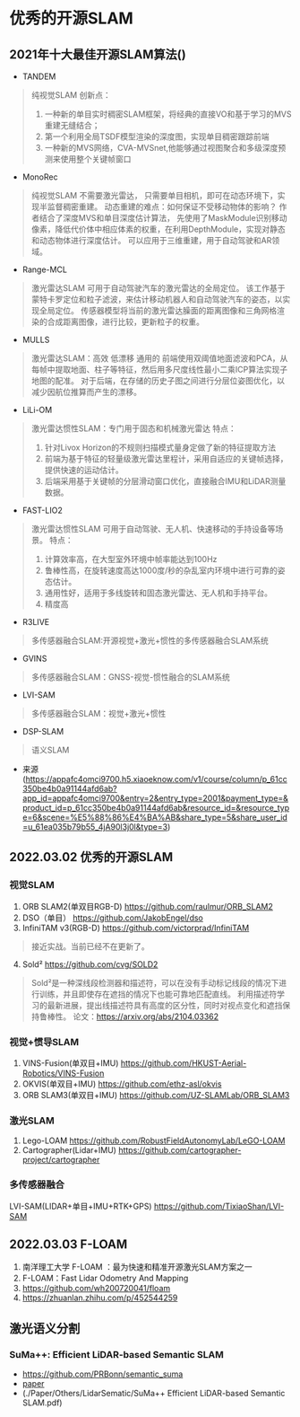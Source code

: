 # 优秀的开源SLAM
## 2021年十大最佳开源SLAM算法()
- TANDEM 
> 纯视觉SLAM
> 创新点：
> 1. 一种新的单目实时稠密SLAM框架，将经典的直接VO和基于学习的MVS重建无缝结合； 
> 2. 第一个利用全局TSDF模型渲染的深度图，实现单目稠密跟踪前端
> 3. 一种新的MVS网络，CVA-MVSnet,他能够通过视图聚合和多级深度预测来使用整个关键帧窗口

- MonoRec
> 纯视觉SLAM
> 不需要激光雷达， 只需要单目相机，即可在动态环境下，实现半监督稠密重建。
> 动态重建的难点：如何保证不受移动物体的影响？ 
> 作者结合了深度MVS和单目深度估计算法，
> 先使用了MaskModule识别移动像素，降低代价体中相应体素的权重，在利用DepthModule，实现对静态和动态物体进行深度估计。
> 可以应用于三维重建，用于自动驾驶和AR领域。

- Range-MCL
> 激光雷达SLAM
> 可用于自动驾驶汽车的激光雷达的全局定位。
> 该工作基于蒙特卡罗定位和粒子滤波，来估计移动机器人和自动驾驶汽车的姿态，以实现全局定位。
> 传感器模型将当前的激光雷达臊面的距离图像和三角网格渲染的合成距离图像，进行比较，更新粒子的权重。

- MULLS
> 激光雷达SLAM：高效 低漂移 通用的
> 前端使用双阈值地面滤波和PCA，从每帧中提取地面、柱子等特征，然后用多尺度线性最小二乘ICP算法实现子地图的配准。
> 对于后端，在存储的历史子图之间进行分层位姿图优化，以减少因航位推算而产生的漂移。

- LiLi-OM
> 激光雷达惯性SLAM：专门用于固态和机械激光雷达
> 特点：
> 1. 针对Livox Horizon的不规则扫描模式量身定做了新的特征提取方法
> 2. 前端为基于特征的轻量级激光雷达里程计，采用自适应的关键帧选择，提供快速的运动估计。
> 3. 后端采用基于关键帧的分层滑动窗口优化，直接融合IMU和LiDAR测量数据。

- FAST-LIO2
> 激光雷达惯性SLAM
> 可用于自动驾驶、无人机、快速移动的手持设备等场景。
> 特点：
> 1. 计算效率高，在大型室外环境中帧率能达到100Hz
> 2. 鲁棒性高，在旋转速度高达1000度/秒的杂乱室内环境中进行可靠的姿态估计。
> 3. 通用性好，适用于多线旋转和固态激光雷达、无人机和手持平台。
> 4. 精度高

- R3LIVE
> 多传感器融合SLAM:开源视觉+激光+惯性的多传感器融合SLAM系统

- GVINS
> 多传感器融合SLAM：GNSS-视觉-惯性融合的SLAM系统

- LVI-SAM
> 多传感器融合SLAM：视觉+激光+惯性

- DSP-SLAM
> 语义SLAM

- 来源(https://appafc4omci9700.h5.xiaoeknow.com/v1/course/column/p_61cc350be4b0a91144afd6ab?app_id=appafc4omci9700&entry=2&entry_type=2001&payment_type=&product_id=p_61cc350be4b0a91144afd6ab&resource_id=&resource_type=6&scene=%E5%88%86%E4%BA%AB&share_type=5&share_user_id=u_61ea035b79b55_4jA90l3j0l&type=3)

## 2022.03.02 优秀的开源SLAM

### 视觉SLAM
1. ORB SLAM2(单双目RGB-D)  https://github.com/raulmur/ORB_SLAM2
2. DSO（单目） https://github.com/JakobEngel/dso
3. InfiniTAM v3(RGB-D) https://github.com/victorprad/InfiniTAM
> 接近实战。当前已经不在更新了。
4. Sold² https://github.com/cvg/SOLD2
> Sold²是一种深线段检测器和描述符，可以在没有手动标记线段的情况下进行训练，并且即使存在遮挡的情况下也能可靠地匹配直线。
> 利用描述符学习的最新进展，提出线描述符具有高度的区分性，同时对视点变化和遮挡保持鲁棒性。
> 论文：https://arxiv.org/abs/2104.03362
### 视觉+惯导SLAM
1. VINS-Fusion(单双目+IMU) https://github.com/HKUST-Aerial-Robotics/VINS-Fusion
2. OKVIS(单双目+IMU) https://github.com/ethz-asl/okvis
3. ORB SLAM3(单双目+IMU) https://github.com/UZ-SLAMLab/ORB_SLAM3

### 激光SLAM
1. Lego-LOAM https://github.com/RobustFieldAutonomyLab/LeGO-LOAM
2. Cartographer(Lidar+IMU) https://github.com/cartographer-project/cartographer

### 多传感器融合
LVI-SAM(LIDAR+单目+IMU+RTK+GPS) https://github.com/TixiaoShan/LVI-SAM

## 2022.03.03 F-LOAM
1. 南洋理工大学 F-LOAM ：最为快速和精准开源激光SLAM方案之一
2. F-LOAM：Fast Lidar Odometry And Mapping
3. https://github.com/wh200720041/floam
4. https://zhuanlan.zhihu.com/p/452544259

## 激光语义分割

### SuMa++: Efficient LiDAR-based Semantic SLAM
- https://github.com/PRBonn/semantic_suma
- [paper](https://www.ipb.uni-bonn.de/wp-content/papercite-data/pdf/chen2019iros.pdf)
- (./Paper/Others/LidarSematic/SuMa++  Efficient LiDAR-based Semantic SLAM.pdf)